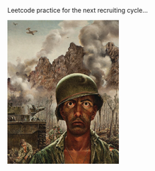 Leetcode practice for the next recruiting cycle...

<img src="./00-assets/thousand-yard-stare.jpg" width="50%">